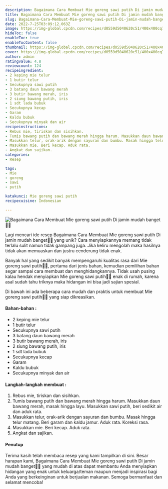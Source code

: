 ```yaml
---
description: Bagaimana Cara Membuat Mie goreng sawi putih Di jamin mudah banget"
title: Bagaimana Cara Membuat Mie goreng sawi putih Di jamin mudah banget
slug: Bagaimana-Cara-Membuat-Mie-goreng-sawi-putih-Di-jamin-mudah-banget
date: 2022-7-25T03:09:12.063Z
image: https://img-global.cpcdn.com/recipes/d0559d5040620c51/400x400cq70/photo.jpg
hideToc: false
enableToc: true
enableTocContent: false
thumbnail: https://img-global.cpcdn.com/recipes/d0559d5040620c51/400x400cq70/photo.jpg
cover: https://img-global.cpcdn.com/recipes/d0559d5040620c51/400x400cq70/photo.jpg
author: admin
ratingvalue: 4.8
reviewcount: 124
recipeingredient:
- 2 keping mie telur
- 1 butir telur
- Secukupnya sawi putih
- 3 batang daun bawang merah
- 3 butir bawang merah, iris
- 2 siung bawang putih, iris
- 1 sdt lada bubuk
- Secukupnya kecap
- Garam
- Kaldu bubuk
- Secukupnya minyak dan air
recipeinstructions:
- Rebus mie, tiriskan dan sisihkan.
- Tumis bawang putih dan bawang merah hingga harum. Masukkan daun bawang merah, masak hingga layu. Masukkan sawi putih, beri sedikit air dan aduk rata.
- Masukkan telur, orak-arik dengan sayuran dan bumbu. Masak hingga telur matang. Beri garam dan kaldu jamur. Aduk rata. Koreksi rasa.
- Masukkan mie. Beri kecap. Aduk rata.
- Angkat dan sajikan.
categories:
- Resep

tags:
- Mie
- goreng
- sawi
- putih

katakunci: Mie goreng sawi putih
recipecuisine: Indonesian

---
```


![Bagaimana Cara Membuat Mie goreng sawi putih Di jamin mudah banget👩‍🍳](https://img-global.cpcdn.com/recipes/d0559d5040620c51/400x400cq70/photo.jpg)

Lagi mencari ide resep Bagaimana Cara Membuat Mie goreng sawi putih Di jamin mudah banget👩‍🍳 yang unik? Cara menyiapkannya memang tidak terlalu sulit namun tidak gampang juga. Jika keliru mengolah maka hasilnya tidak akan memuaskan dan justru cenderung tidak enak.

Banyak hal yang sedikit banyak mempengaruhi kualitas rasa dari Mie goreng sawi putih👩‍🍳, pertama dari jenis bahan, kemudian pemilihan bahan segar sampai cara membuat dan menghidangkannya. Tidak usah pusing kalau hendak menyiapkan Mie goreng sawi putih👩‍🍳 enak di rumah, karena asal sudah tahu triknya maka hidangan ini bisa jadi sajian spesial.

Di bawah ini ada beberapa cara mudah dan praktis untuk membuat Mie goreng sawi putih👩‍🍳 yang siap dikreasikan.

<!--inarticleads1-->

#### Bahan-bahan :

- 2 keping mie telur
- 1 butir telur
- Secukupnya sawi putih
- 3 batang daun bawang merah
- 3 butir bawang merah, iris
- 2 siung bawang putih, iris
- 1 sdt lada bubuk
- Secukupnya kecap
- Garam
- Kaldu bubuk
- Secukupnya minyak dan air

<!--inarticleads2-->

#### Langkah-langkah membuat :

1. Rebus mie, tiriskan dan sisihkan.
1. Tumis bawang putih dan bawang merah hingga harum. Masukkan daun bawang merah, masak hingga layu. Masukkan sawi putih, beri sedikit air dan aduk rata.
1. Masukkan telur, orak-arik dengan sayuran dan bumbu. Masak hingga telur matang. Beri garam dan kaldu jamur. Aduk rata. Koreksi rasa.
1. Masukkan mie. Beri kecap. Aduk rata.
1. Angkat dan sajikan.

#### Penutup

Terima kasih telah membaca resep yang kami tampilkan di sini. Besar harapan kami, Bagaimana Cara Membuat Mie goreng sawi putih Di jamin mudah banget👩‍🍳 yang mudah di atas dapat membantu Anda menyiapkan hidangan yang enak untuk keluarga/teman maupun menjadi inspirasi bagi Anda yang berkeinginan untuk berjualan makanan. Semoga bermanfaat dan selamat mencoba!